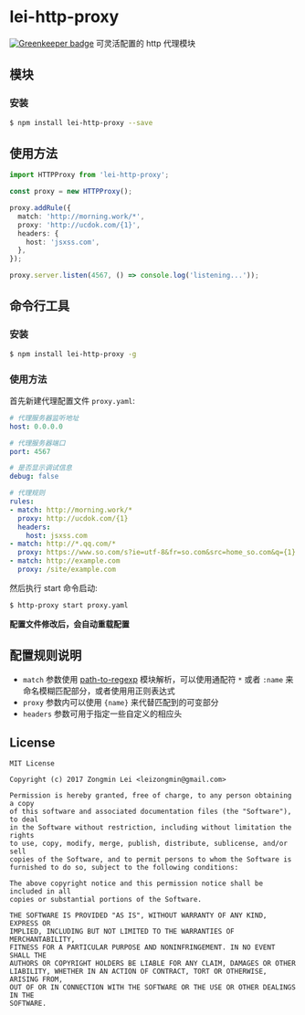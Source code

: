 # lei-http-proxy

[![Greenkeeper badge](https://badges.greenkeeper.io/leizongmin/node-http-proxy.svg)](https://greenkeeper.io/)
可灵活配置的 http 代理模块

## 模块

### 安装

```bash
$ npm install lei-http-proxy --save
```

## 使用方法

```typescript
import HTTPProxy from 'lei-http-proxy';

const proxy = new HTTPProxy();

proxy.addRule({
  match: 'http://morning.work/*',
  proxy: 'http://ucdok.com/{1}',
  headers: {
    host: 'jsxss.com',
  },
});

proxy.server.listen(4567, () => console.log('listening...'));
```

## 命令行工具

### 安装

```bash
$ npm install lei-http-proxy -g
```

### 使用方法

首先新建代理配置文件 `proxy.yaml`:

```yaml
# 代理服务器监听地址
host: 0.0.0.0

# 代理服务器端口
port: 4567

# 是否显示调试信息
debug: false

# 代理规则
rules:
- match: http://morning.work/*
  proxy: http://ucdok.com/{1}
  headers:
    host: jsxss.com
- match: http://*.qq.com/*
  proxy: https://www.so.com/s?ie=utf-8&fr=so.com&src=home_so.com&q={1}
- match: http://example.com
  proxy: /site/example.com
```

然后执行 start 命令启动:

```bash
$ http-proxy start proxy.yaml
```

**配置文件修改后，会自动重载配置**

## 配置规则说明

+ `match` 参数使用 [path-to-regexp](https://www.npmjs.com/package/path-to-regexp) 模块解析，可以使用通配符
`*` 或者 `:name` 来命名模糊匹配部分，或者使用用正则表达式
+ `proxy` 参数内可以使用 `{name}` 来代替匹配到的可变部分
+ `headers` 参数可用于指定一些自定义的相应头

## License

```
MIT License

Copyright (c) 2017 Zongmin Lei <leizongmin@gmail.com>

Permission is hereby granted, free of charge, to any person obtaining a copy
of this software and associated documentation files (the "Software"), to deal
in the Software without restriction, including without limitation the rights
to use, copy, modify, merge, publish, distribute, sublicense, and/or sell
copies of the Software, and to permit persons to whom the Software is
furnished to do so, subject to the following conditions:

The above copyright notice and this permission notice shall be included in all
copies or substantial portions of the Software.

THE SOFTWARE IS PROVIDED "AS IS", WITHOUT WARRANTY OF ANY KIND, EXPRESS OR
IMPLIED, INCLUDING BUT NOT LIMITED TO THE WARRANTIES OF MERCHANTABILITY,
FITNESS FOR A PARTICULAR PURPOSE AND NONINFRINGEMENT. IN NO EVENT SHALL THE
AUTHORS OR COPYRIGHT HOLDERS BE LIABLE FOR ANY CLAIM, DAMAGES OR OTHER
LIABILITY, WHETHER IN AN ACTION OF CONTRACT, TORT OR OTHERWISE, ARISING FROM,
OUT OF OR IN CONNECTION WITH THE SOFTWARE OR THE USE OR OTHER DEALINGS IN THE
SOFTWARE.
```
